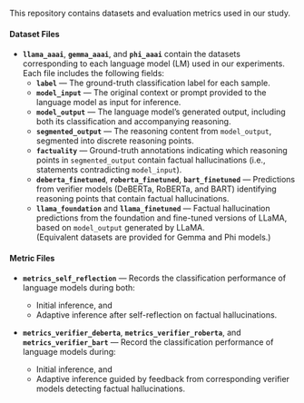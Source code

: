This repository contains datasets and evaluation metrics used in our study.

#### Dataset Files
- **`llama_aaai`**, **`gemma_aaai`**, and **`phi_aaai`** contain the datasets corresponding to each language model (LM) used in our experiments.  
  Each file includes the following fields:
  - **`label`** — The ground-truth classification label for each sample.  
  - **`model_input`** — The original context or prompt provided to the language model as input for inference.  
  - **`model_output`** — The language model’s generated output, including both its classification and accompanying reasoning.  
  - **`segmented_output`** — The reasoning content from `model_output`, segmented into discrete reasoning points.  
  - **`factuality`** — Ground-truth annotations indicating which reasoning points in `segmented_output` contain factual hallucinations (i.e., statements contradicting `model_input`).  
  - **`deberta_finetuned`**, **`roberta_finetuned`**, **`bart_finetuned`** — Predictions from verifier models (DeBERTa, RoBERTa, and BART) identifying reasoning points that contain factual hallucinations.  
  - **`llama_foundation`** and **`llama_finetuned`** — Factual hallucination predictions from the foundation and fine-tuned versions of LLaMA, based on `model_output` generated by LLaMA.  
    (Equivalent datasets are provided for Gemma and Phi models.)

#### Metric Files
- **`metrics_self_reflection`** — Records the classification performance of language models during both:  
  - Initial inference, and  
  - Adaptive inference after self-reflection on factual hallucinations.  

- **`metrics_verifier_deberta`**, **`metrics_verifier_roberta`**, and **`metrics_verifier_bart`** — Record the classification performance of language models during:  
  - Initial inference, and  
  - Adaptive inference guided by feedback from corresponding verifier models detecting factual hallucinations.
